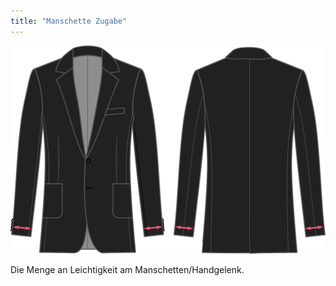 ```yaml
---
title: "Manschette Zugabe"
---
```


![Manschette Zugabe](cuffease.svg)

Die Menge an Leichtigkeit am Manschetten/Handgelenk.




